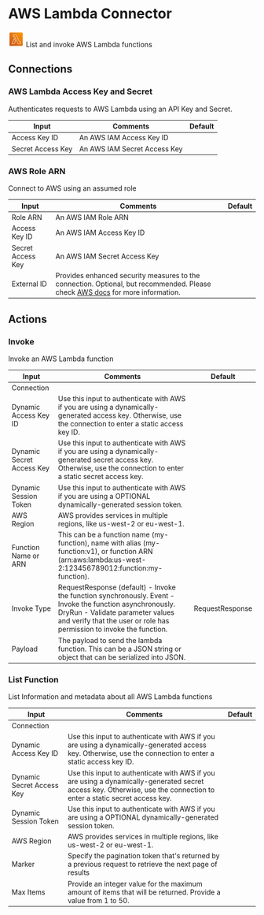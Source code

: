 # AWS Lambda Connector

![AWS Lambda](./assets/aws-lambda.png#connector-icon)
List and invoke AWS Lambda functions

## Connections

### AWS Lambda Access Key and Secret

Authenticates requests to AWS Lambda using an API Key and Secret.

| Input             | Comments                     | Default |
| ----------------- | ---------------------------- | ------- |
| Access Key ID     | An AWS IAM Access Key ID     |         |
| Secret Access Key | An AWS IAM Secret Access Key |         |

### AWS Role ARN

Connect to AWS using an assumed role

| Input             | Comments                                                                                                                                                                                                                                                      | Default |
| ----------------- | ------------------------------------------------------------------------------------------------------------------------------------------------------------------------------------------------------------------------------------------------------------- | ------- |
| Role ARN          | An AWS IAM Role ARN                                                                                                                                                                                                                                           |         |
| Access Key ID     | An AWS IAM Access Key ID                                                                                                                                                                                                                                      |         |
| Secret Access Key | An AWS IAM Secret Access Key                                                                                                                                                                                                                                  |         |
| External ID       | Provides enhanced security measures to the connection. Optional, but recommended. Please check [AWS docs](https://docs.aws.amazon.com/IAM/latest/UserGuide/id_roles_common-scenarios_third-party.html#id_roles_third-party_external-id) for more information. |         |

## Actions

### Invoke

Invoke an AWS Lambda function

| Input                     | Comments                                                                                                                                                                                                              | Default         |
| ------------------------- | --------------------------------------------------------------------------------------------------------------------------------------------------------------------------------------------------------------------- | --------------- |
| Connection                |                                                                                                                                                                                                                       |                 |
| Dynamic Access Key ID     | Use this input to authenticate with AWS if you are using a dynamically-generated access key. Otherwise, use the connection to enter a static access key ID.                                                           |                 |
| Dynamic Secret Access Key | Use this input to authenticate with AWS if you are using a dynamically-generated secret access key. Otherwise, use the connection to enter a static secret access key.                                                |                 |
| Dynamic Session Token     | Use this input to authenticate with AWS if you are using a OPTIONAL dynamically-generated session token.                                                                                                              |                 |
| AWS Region                | AWS provides services in multiple regions, like us-west-2 or eu-west-1.                                                                                                                                               |                 |
| Function Name or ARN      | This can be a function name (my-function), name with alias (my-function:v1), or function ARN (arn:aws:lambda:us-west-2:123456789012:function:my-function).                                                            |                 |
| Invoke Type               | RequestResponse (default) - Invoke the function synchronously. Event - Invoke the function asynchronously. DryRun - Validate parameter values and verify that the user or role has permission to invoke the function. | RequestResponse |
| Payload                   | The payload to send the lambda function. This can be a JSON string or object that can be serialized into JSON.                                                                                                        |                 |

### List Function

List Information and metadata about all AWS Lambda functions

| Input                     | Comments                                                                                                                                                               | Default |
| ------------------------- | ---------------------------------------------------------------------------------------------------------------------------------------------------------------------- | ------- |
| Connection                |                                                                                                                                                                        |         |
| Dynamic Access Key ID     | Use this input to authenticate with AWS if you are using a dynamically-generated access key. Otherwise, use the connection to enter a static access key ID.            |         |
| Dynamic Secret Access Key | Use this input to authenticate with AWS if you are using a dynamically-generated secret access key. Otherwise, use the connection to enter a static secret access key. |         |
| Dynamic Session Token     | Use this input to authenticate with AWS if you are using a OPTIONAL dynamically-generated session token.                                                               |         |
| AWS Region                | AWS provides services in multiple regions, like us-west-2 or eu-west-1.                                                                                                |         |
| Marker                    | Specify the pagination token that's returned by a previous request to retrieve the next page of results                                                                |         |
| Max Items                 | Provide an integer value for the maximum amount of items that will be returned. Provide a value from 1 to 50.                                                          |         |

